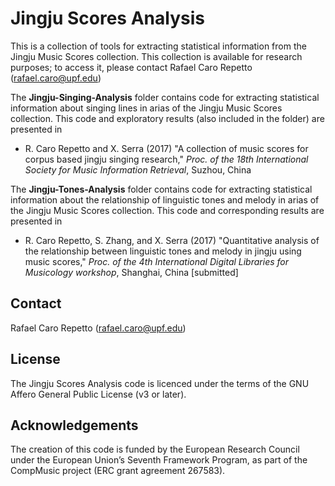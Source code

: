 # Jingju Scores Analysis

This is a collection of tools for extracting statistical information from the Jingju Music Scores collection. This collection is available for research purposes; to access it, please contact Rafael Caro Repetto (rafael.caro@upf.edu)

The **Jingju-Singing-Analysis** folder contains code for extracting statistical information about singing lines in arias of the Jingju Music Scores collection. This code and exploratory results (also included in the folder) are presented in

- R. Caro Repetto and X. Serra (2017) "A collection of music scores for corpus based jingju singing research," *Proc. of the 18th International Society for Music Information Retrieval*, Suzhou, China

The **Jingju-Tones-Analysis** folder contains code for extracting statistical information about the relationship of linguistic tones and melody in arias of the Jingju Music Scores collection. This code and corresponding results are presented in

- R. Caro Repetto, S. Zhang, and X. Serra (2017) "Quantitative analysis of the relationship between linguistic tones and melody in jingju using music scores," *Proc. of the 4th International Digital Libraries for Musicology workshop*, Shanghai, China [submitted]

## Contact
Rafael Caro Repetto (rafael.caro@upf.edu)

## License
 The Jingju Scores Analysis code is licenced under the terms of the GNU Affero General Public License (v3 or later).

## Acknowledgements
The creation of this code is funded by the European Research Council under the European Union’s Seventh Framework Program, as part of the CompMusic project (ERC grant agreement 267583).
